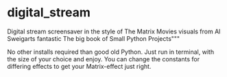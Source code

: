 # digital_stream
Digital stream screensaver in the style of The Matrix Movies visuals from Al Sweigarts fantastic The big book of Small Python Projects"""

No other installs required than good old Python. Just run in terminal, with the size of your choice and enjoy.
You can change the constants for differing effects to get your Matrix-effect just right.
